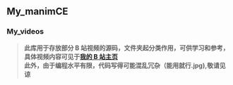 ## My_manimCE

### My_videos
>**此库用于存放部分 B 站视频的源码，文件夹起分类作用，可供学习和参考，**
>**具体视频内容可见于[我的 B 站主页](https://space.bilibili.com/634097324/)**  
>**此外，由于编程水平有限，代码写得可能混乱冗杂（能用就行.jpg),敬请见谅**
